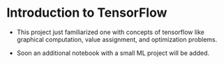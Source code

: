 # Introduction to TensorFlow

- This project just familiarized one with concepts of tensorflow like graphical computation, value assignment, and optimization problems.

- Soon an additional notebook with a small ML project will be added.